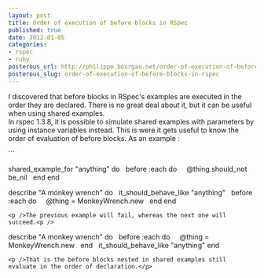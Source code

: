 ```yaml
---
layout: post
title: Order of execution of before blocks in RSpec
published: true
date: 2012-01-05
categories:
- rspec
- ruby
posterous_url: http://philippe.bourgau.net/order-of-execution-of-before-blocks-in-rspec
posterous_slug: order-of-execution-of-before-blocks-in-rspec
---
```

<p>I discovered that before blocks in RSpec's examples are executed in the order they are declared. There is no great deal about it, but it can be useful when using shared examples.<br />In rspec 1.3.8, it is possible to simulate shared examples with parameters by using instance variables instead. This is were it gets useful to know the order of evaluation of before blocks. As an example :<p /> 
```




shared_example_for "anything" do
&nbsp; before :each do
&nbsp;&nbsp;&nbsp; @thing.should_not be_nil
&nbsp; end
end

describe "A monkey wrench" do
&nbsp; it_should_behave_like "anything"
 &nbsp; before :each do
&nbsp;&nbsp;&nbsp; @thing = MonkeyWrench.new
&nbsp; end
end


```
<p />The previous example will fail, whereas the next one will succeed.<p /> 
```



describe "A monkey wrench" do
 &nbsp; before :each do
 &nbsp;&nbsp;&nbsp; @thing = MonkeyWrench.new
 &nbsp; end
 &nbsp; it_should_behave_like "anything"
 end


```
<p />That is the before blocks nested in shared examples still evaluate in the order of declaration.</p>
